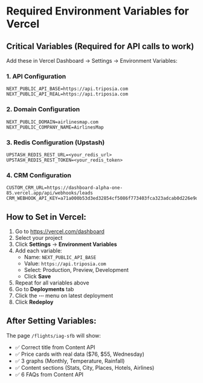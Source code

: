# Required Environment Variables for Vercel

## Critical Variables (Required for API calls to work)

Add these in Vercel Dashboard → Settings → Environment Variables:

### 1. API Configuration
```
NEXT_PUBLIC_API_BASE=https://api.triposia.com
NEXT_PUBLIC_API_REAL=https://api.triposia.com
```

### 2. Domain Configuration
```
NEXT_PUBLIC_DOMAIN=airlinesmap.com
NEXT_PUBLIC_COMPANY_NAME=AirlinesMap
```

### 3. Redis Configuration (Upstash)
```
UPSTASH_REDIS_REST_URL=<your_redis_url>
UPSTASH_REDIS_REST_TOKEN=<your_redis_token>
```

### 4. CRM Configuration
```
CUSTOM_CRM_URL=https://dashboard-alpha-one-85.vercel.app/api/webhooks/leads
CRM_WEBHOOK_API_KEY=a71a000b53d3ed32854cf5086f773403fca323adcab0d226e9d9d8a80759442b
```

## How to Set in Vercel:

1. Go to https://vercel.com/dashboard
2. Select your project
3. Click **Settings** → **Environment Variables**
4. Add each variable:
   - Name: `NEXT_PUBLIC_API_BASE`
   - Value: `https://api.triposia.com`
   - Select: Production, Preview, Development
   - Click **Save**
5. Repeat for all variables above
6. Go to **Deployments** tab
7. Click the **⋯** menu on latest deployment
8. Click **Redeploy**

## After Setting Variables:

The page `/flights/iag-sfb` will show:
- ✅ Correct title from Content API
- ✅ Price cards with real data ($76, $55, Wednesday)
- ✅ 3 graphs (Monthly, Temperature, Rainfall)
- ✅ Content sections (Stats, City, Places, Hotels, Airlines)
- ✅ 6 FAQs from Content API

